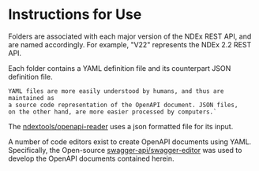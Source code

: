 # Instructions for Use
Folders are associated with each major version of the NDEx REST API, 
and are named accordingly.  For example, "V22" represents the 
NDEx 2.2 REST API.

Each folder contains a YAML definition file and its counterpart JSON definition file.

```
YAML files are more easily understood by humans, and thus are maintained as 
a source code representation of the OpenAPI document. JSON files,
on the other hand, are more easier processed by computers.`
```


The [ndextools/openapi-reader](https://github.com/ndextools/openapi-reader) uses a json 
formatted file for its input.

A number of code editors exist to create OpenAPI documents using YAML. Specifically,
the Open-source [swagger-api/swagger-editor](https://github.com/swagger-api/swagger-editor) 
 was used to develop the OpenAPI documents contained herein.